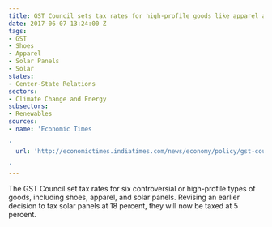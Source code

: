 ```yaml
---
title: GST Council sets tax rates for high-profile goods like apparel and solar panels
date: 2017-06-07 13:24:00 Z
tags:
- GST
- Shoes
- Apparel
- Solar Panels
- Solar
states:
- Center-State Relations
sectors:
- Climate Change and Energy
subsectors:
- Renewables
sources:
- name: 'Economic Times

'
  url: 'http://economictimes.indiatimes.com/news/economy/policy/gst-council-clears-rules-states-agree-to-july-1-rollout/articleshow/58974831.cms

'
---
```


The GST Council set tax rates for six controversial or high-profile types of goods, including shoes, apparel, and solar panels. Revising an earlier decision to tax solar panels at 18 percent, they will now be taxed at 5 percent.
